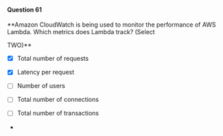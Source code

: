 #### Question  61


**Amazon CloudWatch is being used to monitor the performance of AWS Lambda. Which metrics does Lambda track? (Select

TWO)**


- [x] Total number of requests


- [x] Latency per request


- [ ] Number of users


- [ ] Total number of connections


- [ ] Total number of transactions


*